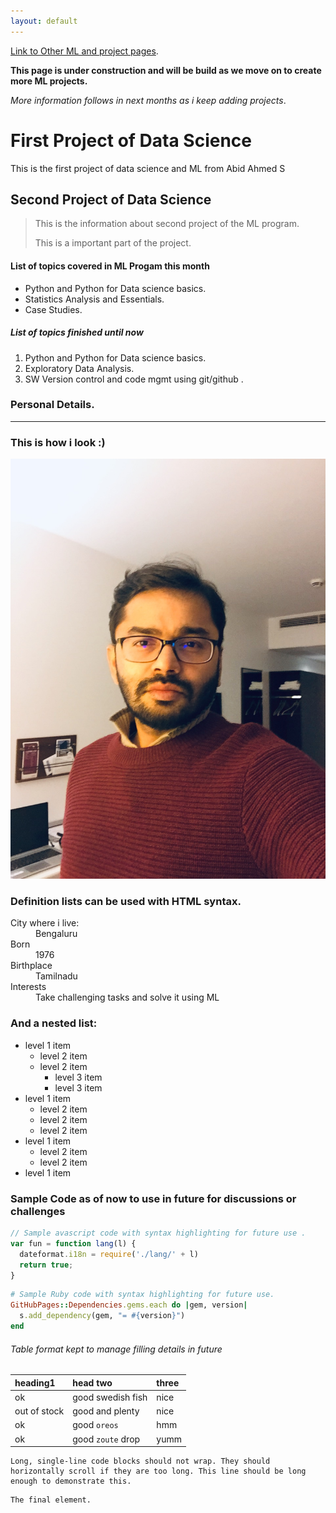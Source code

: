 ```yaml
---
layout: default
---
```


[Link to Other ML and project pages](./another-page.html).

**This page is under construction and will be build as we move on to create more ML projects.**

_More information follows in next months as i keep adding projects_.

# First Project of Data Science

This is the first project of data science and ML from Abid Ahmed S

## Second Project of Data Science

> This is the information about second project of the ML program.
>
> This is a important part of the project.


#### List of topics covered in ML Progam this month

*   Python and Python for Data science basics.
*   Statistics Analysis and Essentials.
*   Case Studies.

##### List of topics finished until now 

1.  Python and Python for Data science basics.
2.  Exploratory Data Analysis.
3.  SW Version control and code mgmt using git/github .


### Personal Details.

* * *

### This is how i look :)

![Abid](/images/IMG_7036.JPEG)


### Definition lists can be used with HTML syntax.

<dl>
<dt>City where i live:</dt>
<dd>Bengaluru</dd>
<dt>Born</dt>
<dd>1976</dd>
<dt>Birthplace</dt>
<dd>Tamilnadu</dd>
<dt>Interests</dt>
<dd>Take challenging tasks and solve it using ML</dd>
</dl>


### And a nested list:

- level 1 item
  - level 2 item
  - level 2 item
    - level 3 item
    - level 3 item
- level 1 item
  - level 2 item
  - level 2 item
  - level 2 item
- level 1 item
  - level 2 item
  - level 2 item
- level 1 item

### Sample Code as of now to use in future for discussions or challenges 

```js
// Sample avascript code with syntax highlighting for future use .
var fun = function lang(l) {
  dateformat.i18n = require('./lang/' + l)
  return true;
}
```

```ruby
# Sample Ruby code with syntax highlighting for future use.
GitHubPages::Dependencies.gems.each do |gem, version|
  s.add_dependency(gem, "= #{version}")
end
```

###### Table format kept to manage filling details in future

| heading1     | head two          | three |
|:-------------|:------------------|:------|
| ok           | good swedish fish | nice  |
| out of stock | good and plenty   | nice  |
| ok           | good `oreos`      | hmm   |
| ok           | good `zoute` drop | yumm  |

```
Long, single-line code blocks should not wrap. They should horizontally scroll if they are too long. This line should be long enough to demonstrate this.
```

```
The final element.
```
